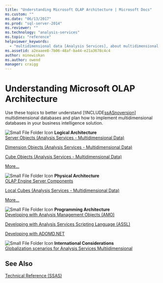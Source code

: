 ```yaml
---
title: "Understanding Microsoft OLAP Architecture | Microsoft Docs"
ms.custom: ""
ms.date: "06/13/2017"
ms.prod: "sql-server-2014"
ms.reviewer: ""
ms.technology: "analysis-services"
ms.topic: "reference"
helpviewer_keywords: 
  - "multidimensional data [Analysis Services], about multidimensional data"
ms.assetid: a2eaaee8-7b06-48af-ba44-e21a3678c4c4
author: minewiskan
ms.author: owend
manager: craigg
---
```

# Understanding Microsoft OLAP Architecture
  Use these topics to better understand [!INCLUDE[ssASnoversion](../../../includes/ssasnoversion-md.md)] multidimensional databases and plan how to implement multidimensional databases in your business intelligence solution.  
  
 ![Small File Folder Icon](../../../integration-services/media/filefolder-small.gif "Small File Folder Icon") **Logical Architecture**  
 [Server Objects &#40;Analysis Services - Multidimensional Data&#41;](../olap-logical/server-objects-analysis-services-multidimensional-data.md)  
  
 [Dimension Objects &#40;Analysis Services - Multidimensional Data&#41;](../../multidimensional-models-olap-logical-dimension-objects/dimension-objects-analysis-services-multidimensional-data.md)  
  
 [Cube Objects &#40;Analysis Services - Multidimensional Data&#41;](../../multidimensional-models-olap-logical-cube-objects/cube-objects-analysis-services-multidimensional-data.md)  
  
 [More...](../olap-logical/understanding-microsoft-olap-logical-architecture.md)  
  
 ![Small File Folder Icon](../../../integration-services/media/filefolder-small.gif "Small File Folder Icon") **Physical Architecture**  
 [OLAP Engine Server Components](olap-engine-server-components.md)  
  
 [Local Cubes &#40;Analysis Services - Multidimensional Data&#41;](local-cubes-analysis-services-multidimensional-data.md)  
  
 [More...](understanding-microsoft-olap-physical-architecture.md)  
  
 ![Small File Folder Icon](../../../integration-services/media/filefolder-small.gif "Small File Folder Icon") **Programming Architecture**  
 [Developing with Analysis Management Objects &#40;AMO&#41;](https://docs.microsoft.com/bi-reference/amo/developing-with-analysis-management-objects-amo)  
  
 [Developing with Analysis Services Scripting Language &#40;ASSL&#41;](../scripting-language-assl/developing-with-analysis-services-scripting-language-assl.md)  
  
 [Developing with ADOMD.NET](https://docs.microsoft.com/bi-reference/adomd/developing-with-adomd-net)  
  
 ![Small File Folder Icon](../../../integration-services/media/filefolder-small.gif "Small File Folder Icon") **International Considerations**  
 [Globalization scenarios for Analysis Services Multiidimensional](../../../analysis-services/globalization-scenarios-for-analysis-services-multiidimensional.md)  
  
## See Also  
 [Technical Reference &#40;SSAS&#41;](../../powershell/technical-reference-ssas.md)  
  
  
